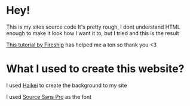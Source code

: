 # Hey!

This is my sites source code
It's pretty rough, I dont understand HTML enough to make it look how I want it to, but I tried and this is the result

[This tutorial by Fireship](https://www.youtube.com/watch?v=lPJVi797Uy0) has helped me a ton so thank you <3

# What I used to create this website?
I used [Haikei](https://haikei.app/) to create the background to my site

I used [Source Sans Pro](https://fonts.google.com/specimen/Source+Sans+Pro) as the font
